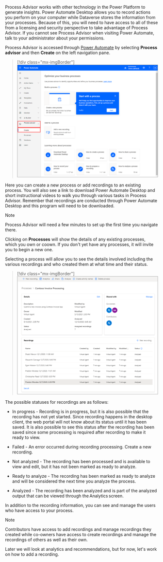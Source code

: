 Process Advisor works with other technology in the Power Platform to generate insights. Power Automate Desktop allows you to record actions you perform on your computer while Dataverse stores the information from your processes. Because of this, you will need to have access to all of these from a licensing and security perspective to take advantage of Process Advisor. If you cannot see Process Advisor when visiting Power Automate, talk to your administrator about your permissions.

Process Advisor is accessed through [Power Automate](https://flow.microsoft.com/?azure-portal=true) by selecting **Process advisor** and then **Create** on the left navigation pane.

> [!div class="mx-imgBorder"]
> [![Screenshot of the Process advisor feature in Power Automate with create button.](../media/power-automate.png)](../media/power-automate.png#lightbox)

Here you can create a new process or add recordings to an existing process. You will also see a link to download Power Automate Desktop and short instructional videos to walk you through various tasks in Process Advisor. Remember that recordings are conducted through Power Automate Desktop and this program will need to be downloaded.

> [!NOTE]
> Process Advisor will need a few minutes to set up the first time you navigate there.

Clicking on **Processes** will show the details of any existing processes, which you own or coown. If you don't yet have any processes, it will invite you to begin a new one.

Selecting a process will allow you to see the details involved including the various recordings and who created them at what time and their status.

> [!div class="mx-imgBorder"]
> [![Screenshot of process details including recordings.](../media/process-details.png)](../media/process-details.png#lightbox)

The possible statuses for recordings are as follows:

-   In progress - Recording is in progress, but it is also possible that the recording has not yet started. Since recording happens in the desktop client, the web portal will not know about its status until it has been saved. It is also possible to see this status after the recording has been saved since some processing is required after recording to make it ready to view.

-   Failed - An error occurred during recording processing. Create a new recording.

-   Not analyzed - The recording has been processed and is available to view and edit, but it has not been marked as ready to analyze.

-   Ready to analyze - The recording has been marked as ready to analyze and will be considered the next time you analyze the process.

-   Analyzed - The recording has been analyzed and is part of the analyzed output that can be viewed through the Analytics screen.

In addition to the recording information, you can see and manage the users who have access to your process.

> [!NOTE]
> Contributors have access to add recordings and manage recordings they created while co-owners have access to create recordings and manage the recordings of others as well as their own.

Later we will look at analytics and recommendations, but for now, let's work on how to add a recording.
